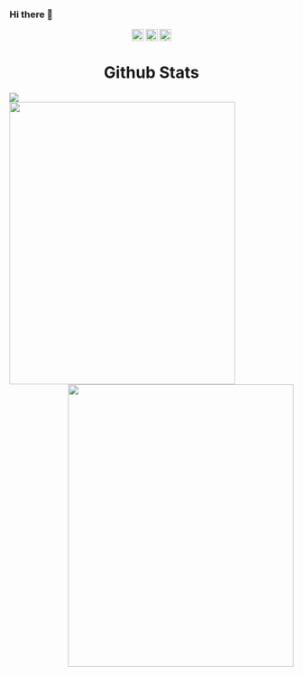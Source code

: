 ### Hi there 👋

<!--
**jackgkafaty/jackgkafaty** is a ✨ _special_ ✨ repository because its `README.md` (this file) appears on your GitHub profile.

Here are some ideas to get you started:

- 🔭 I’m currently working on ...
- 🌱 I’m currently learning ...
- 👯 I’m looking to collaborate on ...
- 🤔 I’m looking for help with ...
- 💬 Ask me about ...
- 📫 How to reach me: ...
- 😄 Pronouns: ...
- ⚡ Fun fact: ...
-->
<div align="center">
<a href="https://www.linkedin.com/in//"><img align="center" src="https://raw.githubusercontent.com/yushi1007/yushi1007/main/images/linkedin.svg" alt=" Shi | LinkedIn" width="21px"/></a>
<a href="https://instagram.com/"><img align="center" src="https://raw.githubusercontent.com/yushi1007/yushi1007/main/images/instagram.svg" alt=" | Instagram" width="21px"/></a>
<a href="https://yushi95.medium.com/"><img align="center" src="https://raw.githubusercontent.com/yushi1007/yushi1007/main/images/medium.svg" alt=" | Medium" width="21px"/></a>
</div>



<!-- GitHub Stats Section -->
<div>
    <h1 align="center">Github Stats</h1>
</div>

<!-- GitHub Activity Graph -->
<div>
    <img src="https://activity-graph.herokuapp.com/graph?username=jackgkafaty&bg_color=FFFFFF&color=000000&line=000000&point=00FF00">
</div>

<div>
    <a href="https://github.com/jackgkafaty/github-readme-stats">
        <img align="left" src="https://github-readme-streak-stats.herokuapp.com/?user=jackgkafaty&fire=DD2727&count_private=true" width="400" height="500"/>
    </a>
    <a href="https://github.com/jackgkafaty/">
        <img align="right" src="https://github-readme-stats.vercel.app/api?username=jackgkafaty&show_icons=true&count_private=true"width="400" height="500"/>
    </a>
</div>


  
  
  

 
 
